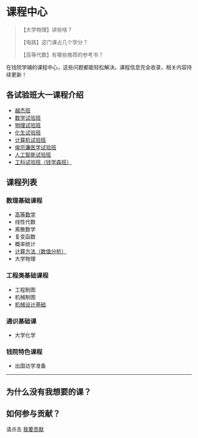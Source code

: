 # 课程中心

> 【大学物理】讲些啥？
> 
> 【电路】这门课占几个学分？
> 
> 【高等代数】有哪些推荐的参考书？

在钱院学辅的课程中心，这些问题都能轻松解决。课程信息完全收录，相关内容持续更新！

## 各试验班大一课程介绍

- [越杰班](/course/Yuejie)
- [数学试验班](/course/Shushi)
- [物理试验班](/course/Wushi)
- [化生试验班](/course/Huasheng)
- [计算机试验班](/course/Jishi)
- [侯宗濂医学试验班](/course/Zonglian)
- [人工智能试验班](/course/Renshi)
- [工科试验班（钱学森班）](/course/Qianban)

## 课程列表

### 数理基础课程

- [高等数学](/course/Gaoshu)
- 线性代数
- 离散数学
- 复变函数
- 概率统计
- [计算方法（数值分析）](/course/Numerical-analysis)
- 大学物理

### 工程类基础课程

- 工程制图
- 机械制图
- [机械设计基础](mech-design)

### 通识基础课

- 大学化学

### 钱院特色课程

- 出国访学准备


---

## 为什么没有我想要的课？

## 如何参与贡献？
请点击 [我要贡献](/contribution)
